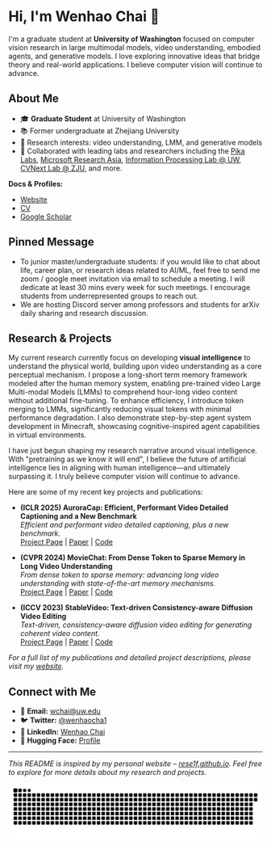 # Hi, I'm Wenhao Chai 👋

I'm a graduate student at **University of Washington** focused on computer vision research in large multimodal models, video understanding, embodied agents, and generative models. I love exploring innovative ideas that bridge theory and real-world applications. I believe computer vision will continue to advance.

## About Me

- 🎓 **Graduate Student** at University of Washington
- 📚 Former undergraduate at Zhejiang University  
- 🔬 Research interests: video understanding, LMM, and generative models
- 🤝 Collaborated with leading labs and researchers including the [Pika Labs](https://pika.art/), [Microsoft Research Asia](https://www.microsoft.com/en-us/research/lab/microsoft-research-asia/), [Information Processing Lab @ UW](https://ipl-uw.github.io), [CVNext Lab @ ZJU](https://cvnext.github.io), and more.

**Docs & Profiles:**  
- [Website](https://rese1f.github.io)
- [CV](https://rese1f.github.io/assets/file/cv.pdf)  
- [Google Scholar](https://scholar.google.com/citations?user=SL--7UMAAAAJ&hl=en)  

## Pinned Message

- To junior master/undergraduate students: if you would like to chat about life, career plan, or research ideas related to AI/ML, feel free to send me zoom / google meet invitation via email to schedule a meeting. I will dedicate at least 30 mins every week for such meetings. I encourage students from underrepresented groups to reach out.
- We are hosting Discord server among professors and students for arXiv daily sharing and research discussion.

## Research & Projects

My current research currently focus on developing <b>visual intelligence</b> to understand the physical world, building upon video understanding as a core perceptual mechanism. I propose a long-short term memory framework modeled after the human memory system, enabling pre-trained video Large Multi-modal Models (LMMs) to comprehend hour-long video content without additional fine-tuning. To enhance efficiency, I introduce token merging to LMMs, significantly reducing visual tokens with minimal performance degradation. I also demonstrate step-by-step agent system development in Minecraft, showcasing cognitive-inspired agent capabilities in virtual environments.

I have just begun shaping my research narrative around visual intelligence. With "pretraining as we know it will end"</i>, I believe the future of artificial intelligence lies in aligning with human intelligence—and ultimately surpassing it. I truly believe computer vision will continue to advance.

Here are some of my recent key projects and publications:

- **(ICLR 2025) AuroraCap: Efficient, Performant Video Detailed Captioning and a New Benchmark**  
  *Efficient and performant video detailed captioning, plus a new benchmark.*  
  [Project Page](https://rese1f.github.io/aurora-web/) | [Paper](https://arxiv.org/abs/2410.03051) | [Code](https://github.com/rese1f/aurora)
 
- **(CVPR 2024) MovieChat: From Dense Token to Sparse Memory in Long Video Understanding**  
  *From dense token to sparse memory: advancing long video understanding with state-of-the-art memory mechanisms.*  
  [Project Page](https://rese1f.github.io/MovieChat/) | [Paper](https://arxiv.org/abs/2307.16449) | [Code](https://github.com/rese1f/MovieChat)

- **(ICCV 2023) StableVideo: Text-driven Consistency-aware Diffusion Video Editing**  
  *Text-driven, consistency-aware diffusion video editing for generating coherent video content.*  
  [Project Page](https://rese1f.github.io/StableVideo/) | [Paper](https://arxiv.org/abs/2308.09592) | [Code](https://github.com/rese1f/StableVideo)

_For a full list of my publications and detailed project descriptions, please visit my [website](https://rese1f.github.io)._

## Connect with Me

- 📧 **Email:** [wchai@uw.edu](mailto:wchai@uw.edu)
- 🐦 **Twitter:** [@wenhaocha1](https://x.com/wenhaocha1)
- 💼 **LinkedIn:** [Wenhao Chai](https://www.linkedin.com/in/wenhao-chai-658274238/)
- 🤗 **Hugging Face:** [Profile](https://huggingface.co/wchai)

---

*This README is inspired by my personal website – [rese1f.github.io](https://rese1f.github.io/). Feel free to explore for more details about my research and projects.*

<picture>
  <source media="(prefers-color-scheme: dark)" srcset="https://raw.githubusercontent.com/rese1f/rese1f/output/github-contribution-grid-snake-dark.svg">
  <source media="(prefers-color-scheme: light)" srcset="https://raw.githubusercontent.com/rese1f/rese1f/output/github-contribution-grid-snake.svg">
  <img alt="github contribution grid snake animation" src="https://raw.githubusercontent.com/rese1f/rese1f/output/github-contribution-grid-snake.svg">
</picture>

